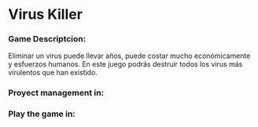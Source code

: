 # Virus Killer

### Game Descriptcion:
Eliminar un virus puede llevar años, puede costar mucho económicamente y esfuerzos humanos. 
En este juego podrás destruir todos los virus más virulentos que han existido.


### Proyect management in: 

[Github]: https://github.com/7Mumu/7Mumu.github.io

### Play the game in:

[Virus Killer]: https://7mumu.github.io/

